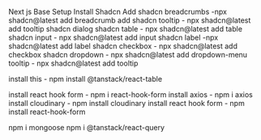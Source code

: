 Next js Base Setup
Install Shadcn
Add shadcn breadcrumbs -npx shadcn@latest add breadcrumb
add shadcn tooltip - npx shadcn@latest add tooltip
shadcn dialog
shadcn table - npx shadcn@latest add table
shadcn input - npx shadcn@latest add input
shadcn label -npx shadcn@latest add label
shadcn checkbox - npx shadcn@latest add checkbox
shadcn dropdown - npx shadcn@latest add dropdown-menu
tooltip - npx shadcn@latest add tooltip

install this -
npm install @tanstack/react-table

install react hook form - npm i react-hook-form
install axios - npm i axios
install cloudinary - npm install cloudinary
install react hook form - npm install react-hook-form

npm i mongoose
npm i @tanstack/react-query
